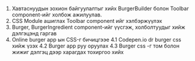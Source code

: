 1. Хавтаснуудын зохион байгуулалтыг хийх
   BurgerBuilder болон Toolbar component-ийг холбож ажилуулав.
2. CSS Module ашиглах Toolbar component ийг хэлбэржүүлэх
3. Burger, BurgerIngredient component-ийг үүсгэж, холболтуудыг хийж дэлгэцэнд гаргав
4. Online burger app ын CSS-г бичицгээе
   4.1 Codepen.io dr burger css хийж үзэх
   4.2 Burger app руу оруулах
   4.3 Burger css -г том болон жижиг дэлгэц дээр харагдах тохиргоо хийх
